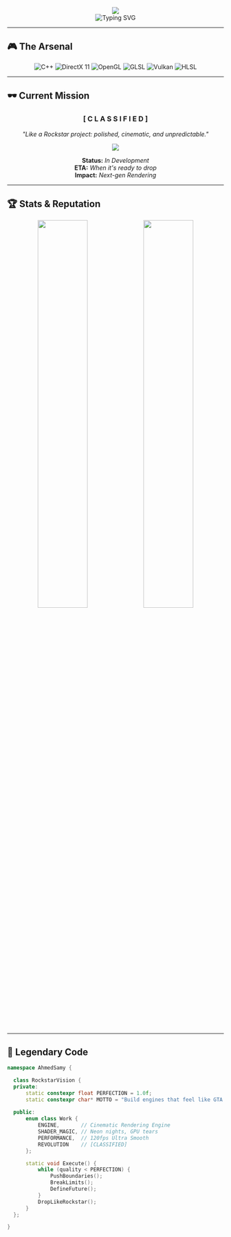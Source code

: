 <div align="center">
  <img src="https://capsule-render.vercel.app/api?type=waving&color=0:111111,100:FF00FF&height=220&section=header&text=Ahmed%20Samy%20Mousa&fontSize=55&fontColor=FFD700&animation=fadeIn&fontAlignY=35&desc=Graphics%20Programming%20Virtuoso&descAlignY=55&descSize=20" />
</div>

<div align="center">
  <img src="https://readme-typing-svg.herokuapp.com?font=Oxanium&weight=900&size=30&duration=4000&pause=2000&color=FF00FF&center=true&vCenter=true&width=800&height=80&lines=🚀+Rendering+The+Impossible;🎮+Rockstar-Level+Graphics;💎+Where+Code+Feels+Cinematic" alt="Typing SVG" />
</div>

---

## 🎮 **The Arsenal**

<div align="center">

![C++](https://img.shields.io/badge/C++-111111?style=for-the-badge&logo=c%2B%2B&logoColor=FFD700)
![DirectX 11](https://img.shields.io/badge/DirectX%2011-111111?style=for-the-badge&logo=microsoft&logoColor=00BFFF)
![OpenGL](https://img.shields.io/badge/OpenGL-111111?style=for-the-badge&logo=opengl&logoColor=FF69B4)
![GLSL](https://img.shields.io/badge/GLSL-111111?style=for-the-badge&logo=opengl&logoColor=8A2BE2)
![Vulkan](https://img.shields.io/badge/Vulkan-111111?style=for-the-badge&logo=vulkan&logoColor=FF004F)
![HLSL](https://img.shields.io/badge/HLSL-111111?style=for-the-badge&logo=microsoft&logoColor=DA70D6)

</div>

---

## 🕶️ **Current Mission**

<div align="center">

### **[ C L A S S I F I E D ]**
*"Like a Rockstar project: polished, cinematic, and unpredictable."*

<img src="https://progress-bar.dev/87/?scale=100&title=█████████████&width=500&color=FF1493&suffix=%20REDACTED" />

**Status:** *In Development*  
**ETA:** *When it's ready to drop*  
**Impact:** *Next-gen Rendering*

</div>

---

## 🏆 **Stats & Reputation**

<div align="center">
  <img src="https://github-readme-stats.vercel.app/api?username=AhmedSamyMousa&show_icons=true&theme=radical&hide_border=true&bg_color=0d0d0d&title_color=FF00FF&icon_color=FFD700&text_color=c9d1d9" width="48%" />
  <img src="https://github-readme-streak-stats.herokuapp.com/?user=AhmedSamyMousa&theme=radical&hide_border=true&background=0d0d0d&stroke=FFD700&ring=FF00FF&fire=FFD700&currStreakLabel=FFD700" width="48%" />
</div>

---

## 💎 **Legendary Code**

```cpp
namespace AhmedSamy {

  class RockstarVision {
  private:
      static constexpr float PERFECTION = 1.0f;
      static constexpr char* MOTTO = "Build engines that feel like GTA launches";
      
  public:
      enum class Work {
          ENGINE,       // Cinematic Rendering Engine
          SHADER_MAGIC, // Neon nights, GPU tears
          PERFORMANCE,  // 120fps Ultra Smooth
          REVOLUTION    // [CLASSIFIED]
      };

      static void Execute() {
          while (quality < PERFECTION) {
              PushBoundaries();
              BreakLimits();
              DefineFuture();
          }
          DropLikeRockstar();
      }
  };

}
